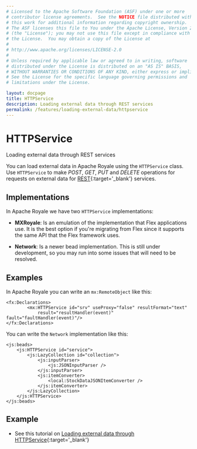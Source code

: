 ```yaml
---
# Licensed to the Apache Software Foundation (ASF) under one or more
# contributor license agreements.  See the NOTICE file distributed with
# this work for additional information regarding copyright ownership.
# The ASF licenses this file to You under the Apache License, Version 2.0
# (the "License"); you may not use this file except in compliance with
# the License.  You may obtain a copy of the License at
# 
# http://www.apache.org/licenses/LICENSE-2.0
# 
# Unless required by applicable law or agreed to in writing, software
# distributed under the License is distributed on an "AS IS" BASIS,
# WITHOUT WARRANTIES OR CONDITIONS OF ANY KIND, either express or implied.
# See the License for the specific language governing permissions and
# limitations under the License.

layout: docpage
title: HTTPService
description: Loading external data through REST services
permalink: /features/loading-external-data/httpservice
---
```


# HTTPService

Loading external data through REST services

You can load external data in Apache Royale using the `HTTPService` class. Use `HTTPService` to make _POST_, _GET_, _PUT_ and _DELETE_ operations for requests on external data for [REST](https://en.wikipedia.org/wiki/Representational_state_transfer){:target='_blank'} services.

## Implementations

In Apache Royale we have two `HTTPService` implementations:

* **MXRoyale**: Is an emulation of the implementation that Flex applications use. It is the best option if you're migrating from Flex since it supports the same API that the Flex framework uses.

* **Network**: Is a newer bead implementation. This is still under development, so you may run into some issues that will need to be resolved.

## Examples

In Apache Royale you can write an `mx:RemoteObject` like this:

```mxml
<fx:Declarations>
    	<mx:HTTPService id="srv" useProxy="false" resultFormat="text"
            result="resultHandler(event)" fault="faultHandler(event)"/>
</fx:Declarations>
```

You can write the `Network` implementation like this:

```mxml
<js:beads>
    <js:HTTPService id="service">
        <js:LazyCollection id="collection">
            <js:inputParser>
                <js:JSONInputParser />
            </js:inputParser>
            <js:itemConverter>
                <local:StockDataJSONItemConverter />
            </js:itemConverter> 
        </js:LazyCollection>
    </js:HTTPService>
</js:beads>
```

## Example

- See this tutorial on [Loading external data through HTTPService](https://royale.apache.org/loading-external-data-through-httpservice/){:target='_blank'} 
